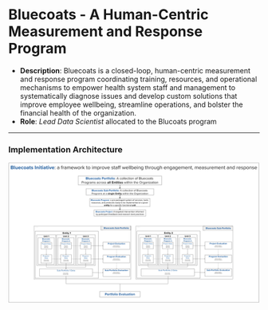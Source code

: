 # Bluecoats - A Human-Centric Measurement and Response Program
* **Description**: Bluecoats is a closed-loop, human-centric measurement and response program coordinating training, resources, and operational mechanisms to empower health system staff and management to systematically diagnose issues and develop custom solutions that improve employee wellbeing, streamline operations, and bolster the financial health of the organization.
* **Role**: *Lead Data Scientist* allocated to the Blucoats program

---

### Implementation Architecture
![Implementation Architecture](resources/phase2_proposed_implementation_architecture.png)
